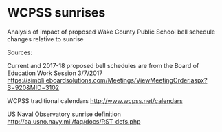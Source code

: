 # WCPSS sunrises
Analysis of impact of proposed Wake County Public School bell schedule changes relative to sunrise


Sources:

Current and 2017-18 proposed bell schedules are from the Board of Education Work Session 3/7/2017
https://simbli.eboardsolutions.com/Meetings/ViewMeetingOrder.aspx?S=920&MID=3102

WCPSS traditional calendars
http://www.wcpss.net/calendars

US Naval Observatory sunrise definition
http://aa.usno.navy.mil/faq/docs/RST_defs.php
